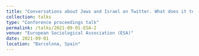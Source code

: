 ```yaml
---
title: "Conversations about Jews and Israel on Twitter. What does it tell us? 15th Conference of the European Sociological Association (ESA)"
collection: talks
type: "Conference proceedings talk"
permalink: /talks/2021-09-01-ESA-2
venue: "European Sociological Association (ESA)"
date: 2021-09-01
location: "Barcelona, Spain"
---
```

